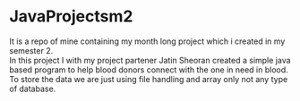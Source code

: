 # JavaProjectsm2
It is a repo of mine containing my month long project which i created in my semester 2.
<br>
In this project I with my project partener Jatin Sheoran created a simple java based program to help blood donors connect with the one in need in blood.
<br>
To store the data we are just using file handling and array only not any type of database.